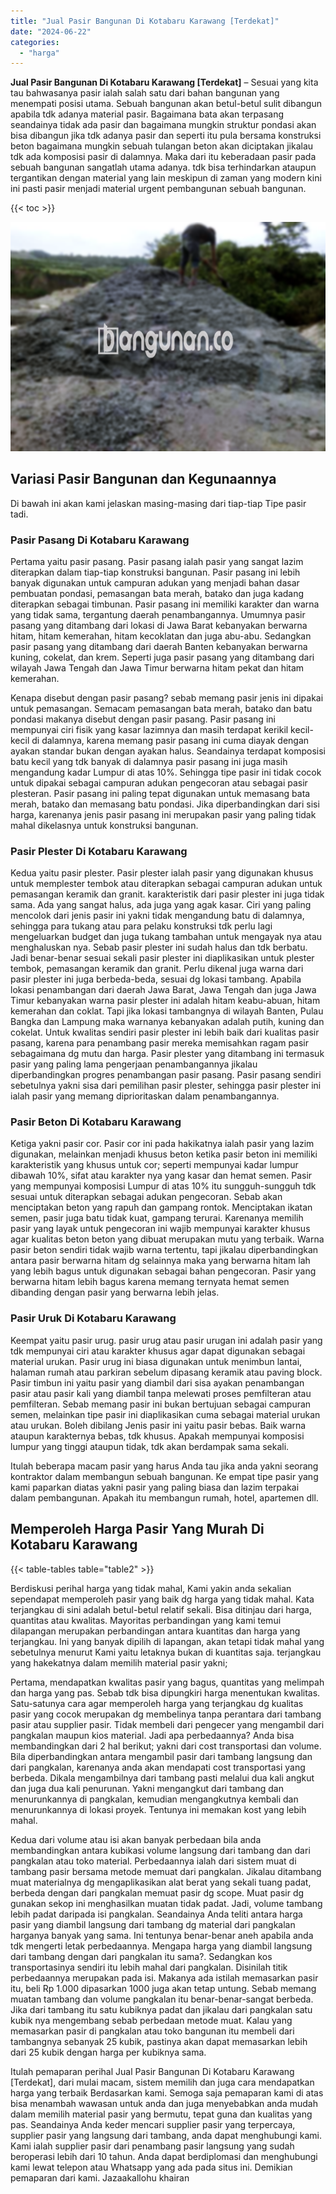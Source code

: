 ```yaml
---
title: "Jual Pasir Bangunan Di Kotabaru Karawang [Terdekat]"
date: "2024-06-22"
categories: 
  - "harga"
---
```


**Jual Pasir Bangunan Di Kotabaru Karawang \[Terdekat\]** – Sesuai yang kita tau bahwasanya pasir ialah salah satu dari bahan bangunan yang menempati posisi utama. Sebuah bangunan akan betul-betul sulit dibangun apabila tdk adanya material pasir. Bagaimana bata akan terpasang seandainya tidak ada pasir dan bagaimana mungkin struktur pondasi akan bisa dibangun jika tdk adanya pasir dan seperti itu pula bersama konstruksi beton bagaimana mungkin sebuah tulangan beton akan diciptakan jikalau tdk ada komposisi pasir di dalamnya. Maka dari itu keberadaan pasir pada sebuah bangunan sangatlah utama adanya. tdk bisa terhindarkan ataupun tergantikan dengan material yang lain meskipun di zaman yang modern kini ini pasti pasir menjadi material urgent pembangunan sebuah bangunan.

{{< toc >}}

![Jual Pasir Bangunan Di Kotabaru Karawang [Terdekat]](/images/jual-pasir-bangunan-17.png)

## Variasi Pasir Bangunan dan Kegunaannya

Di bawah ini akan kami jelaskan masing-masing dari tiap-tiap Tipe pasir tadi.

### Pasir Pasang Di Kotabaru Karawang

Pertama yaitu pasir pasang. Pasir pasang ialah pasir yang sangat lazim diterapkan dalam tiap-tiap konstruksi bangunan. Pasir pasang ini lebih banyak digunakan untuk campuran adukan yang menjadi bahan dasar pembuatan pondasi, pemasangan bata merah, batako dan juga kadang diterapkan sebagai timbunan. Pasir pasang ini memiliki karakter dan warna yang tidak sama, tergantung daerah penambangannya. Umumnya pasir pasang yang ditambang dari lokasi di Jawa Barat kebanyakan berwarna hitam, hitam kemerahan, hitam kecoklatan dan juga abu-abu. Sedangkan pasir pasang yang ditambang dari daerah Banten kebanyakan berwarna kuning, cokelat, dan krem. Seperti juga pasir pasang yang ditambang dari wilayah Jawa Tengah dan Jawa Timur berwarna hitam pekat dan hitam kemerahan.

Kenapa disebut dengan pasir pasang? sebab memang pasir jenis ini dipakai untuk pemasangan. Semacam pemasangan bata merah, batako dan batu pondasi makanya disebut dengan pasir pasang. Pasir pasang ini mempunyai ciri fisik yang kasar lazimnya dan masih terdapat kerikil kecil-kecil di dalamnya, karena memang pasir pasang ini cuma diayak dengan ayakan standar bukan dengan ayakan halus. Seandainya terdapat komposisi batu kecil yang tdk banyak di dalamnya pasir pasang ini juga masih mengandung kadar Lumpur di atas 10%. Sehingga tipe pasir ini tidak cocok untuk dipakai sebagai campuran adukan pengecoran atau sebagai pasir plesteran. Pasir pasang ini paling tepat digunakan untuk memasang bata merah, batako dan memasang batu pondasi. Jika diperbandingkan dari sisi harga, karenanya jenis pasir pasang ini merupakan pasir yang paling tidak mahal dikelasnya untuk konstruksi bangunan.

### Pasir Plester Di Kotabaru Karawang

Kedua yaitu pasir plester. Pasir plester ialah pasir yang digunakan khusus untuk memplester tembok atau diterapkan sebagai campuran adukan untuk pemasangan keramik dan granit. karakteristik dari pasir plester ini juga tidak sama. Ada yang sangat halus, ada juga yang agak kasar. Ciri yang paling mencolok dari jenis pasir ini yakni tidak mengandung batu di dalamnya, sehingga para tukang atau para pelaku konstruksi tdk perlu lagi mengeluarkan budget dan juga tukang tambahan untuk mengayak nya atau menghaluskan nya. Sebab pasir plester ini sudah halus dan tdk berbatu. Jadi benar-benar sesuai sekali pasir plester ini diaplikasikan untuk plester tembok, pemasangan keramik dan granit. Perlu dikenal juga warna dari pasir plester ini juga berbeda-beda, sesuai dg lokasi tambang. Apabila lokasi penambangan dari daerah Jawa Barat, Jawa Tengah dan juga Jawa Timur kebanyakan warna pasir plester ini adalah hitam keabu-abuan, hitam kemerahan dan coklat. Tapi jika lokasi tambangnya di wilayah Banten, Pulau Bangka dan Lampung maka warnanya kebanyakan adalah putih, kuning dan cokelat. Untuk kwalitas sendiri pasir plester ini lebih baik dari kualitas pasir pasang, karena para penambang pasir mereka memisahkan ragam pasir sebagaimana dg mutu dan harga. Pasir plester yang ditambang ini termasuk pasir yang paling lama pengerjaan penambangannya jikalau diperbandingkan progres penambangan pasir pasang. Pasir pasang sendiri sebetulnya yakni sisa dari pemilihan pasir plester, sehingga pasir plester ini ialah pasir yang memang diprioritaskan dalam penambangannya.

### Pasir Beton Di Kotabaru Karawang

Ketiga yakni pasir cor. Pasir cor ini pada hakikatnya ialah pasir yang lazim digunakan, melainkan menjadi khusus beton ketika pasir beton ini memiliki karakteristik yang khusus untuk cor; seperti mempunyai kadar lumpur dibawah 10%, sifat atau karakter nya yang kasar dan hemat semen. Pasir yang mempunyai komposisi Lumpur di atas 10% itu sungguh-sungguh tdk sesuai untuk diterapkan sebagai adukan pengecoran. Sebab akan menciptakan beton yang rapuh dan gampang rontok. Menciptakan ikatan semen, pasir juga batu tidak kuat, gampang terurai. Karenanya memilih pasir yang layak untuk pengecoran ini wajib mempunyai karakter khusus agar kualitas beton beton yang dibuat merupakan mutu yang terbaik. Warna pasir beton sendiri tidak wajib warna tertentu, tapi jikalau diperbandingkan antara pasir berwarna hitam dg selainnya maka yang berwarna hitam lah yang lebih bagus untuk digunakan sebagai bahan pengecoran. Pasir yang berwarna hitam lebih bagus karena memang ternyata hemat semen dibanding dengan pasir yang berwarna lebih jelas.

### Pasir Uruk Di Kotabaru Karawang

Keempat yaitu pasir urug. pasir urug atau pasir urugan ini adalah pasir yang tdk mempunyai ciri atau karakter khusus agar dapat digunakan sebagai material urukan. Pasir urug ini biasa digunakan untuk menimbun lantai, halaman rumah atau parkiran sebelum dipasang keramik atau paving block. Pasir timbun ini yaitu pasir yang diambil dari sisa ayakan penambangan pasir atau pasir kali yang diambil tanpa melewati proses pemfilteran atau pemfilteran. Sebab memang pasir ini bukan bertujuan sebagai campuran semen, melainkan tipe pasir ini diaplikasikan cuma sebagai material urukan atau urukan. Boleh dibilang Jenis pasir ini yaitu pasir bebas. Baik warna ataupun karakternya bebas, tdk khusus. Apakah mempunyai komposisi lumpur yang tinggi ataupun tidak, tdk akan berdampak sama sekali.

Itulah beberapa macam pasir yang harus Anda tau jika anda yakni seorang kontraktor dalam membangun sebuah bangunan. Ke empat tipe pasir yang kami paparkan diatas yakni pasir yang paling biasa dan lazim terpakai dalam pembangunan. Apakah itu membangun rumah, hotel, apartemen dll.

## Memperoleh Harga Pasir Yang Murah Di Kotabaru Karawang

{{< table-tables table="table2" >}}

Berdiskusi perihal harga yang tidak mahal, Kami yakin anda sekalian sependapat memperoleh pasir yang baik dg harga yang tidak mahal. Kata terjangkau di sini adalah betul-betul relatif sekali. Bisa ditinjau dari harga, quantitas atau kwalitas. Mayoritas perbandingan yang kami temui dilapangan merupakan perbandingan antara kuantitas dan harga yang terjangkau. Ini yang banyak dipilih di lapangan, akan tetapi tidak mahal yang sebetulnya menurut Kami yaitu letaknya bukan di kuantitas saja. terjangkau yang hakekatnya dalam memilih material pasir yakni;

Pertama, mendapatkan kwalitas pasir yang bagus, quantitas yang melimpah dan harga yang pas. Sebab tdk bisa dipungkiri harga menentukan kwalitas. Satu-satunya cara agar memperoleh harga yang terjangkau dg kualitas pasir yang cocok merupakan dg membelinya tanpa perantara dari tambang pasir atau supplier pasir. Tidak membeli dari pengecer yang mengambil dari pangkalan maupun kios material. Jadi apa perbedaannya? Anda bisa membandingkan dari 2 hal berikut; yakni dari cost transportasi dan volume. Bila diperbandingkan antara mengambil pasir dari tambang langsung dan dari pangkalan, karenanya anda akan mendapati cost transportasi yang berbeda. Dikala mengambilnya dari tambang pasti melalui dua kali angkut dan juga dua kali penurunan. Yakni mengangkut dari tambang dan menurunkannya di pangkalan, kemudian mengangkutnya kembali dan menurunkannya di lokasi proyek. Tentunya ini memakan kost yang lebih mahal.

Kedua dari volume atau isi akan banyak perbedaan bila anda membandingkan antara kubikasi volume langsung dari tambang dan dari pangkalan atau toko material. Perbedaannya ialah dari sistem muat di tambang pasir bersama metode memuat dari pangkalan. Jikalau ditambang muat materialnya dg mengaplikasikan alat berat yang sekali tuang padat, berbeda dengan dari pangkalan memuat pasir dg scope. Muat pasir dg gunakan sekop ini menghasilkan muatan tidak padat. Jadi, volume tambang lebih padat daripada isi pangkalan. Seandainya Anda teliti antara harga pasir yang diambil langsung dari tambang dg material dari pangkalan harganya banyak yang sama. Ini tentunya benar-benar aneh apabila anda tdk mengerti letak perbedaannya. Mengapa harga yang diambil langsung dari tambang dengan dari pangkalan itu sama?. Sedangkan kos transportasinya sendiri itu lebih mahal dari pangkalan. Disinilah titik perbedaannya merupakan pada isi. Makanya ada istilah memasarkan pasir itu, beli Rp 1.000 dipasarkan 1000 juga akan tetap untung. Sebab memang muatan tambang dan volume pangkalan itu benar-benar-sangat berbeda. Jika dari tambang itu satu kubiknya padat dan jikalau dari pangkalan satu kubik nya mengembang sebab perbedaan metode muat. Kalau yang memasarkan pasir di pangkalan atau toko bangunan itu membeli dari tambangnya sebanyak 25 kubik, pastinya akan dapat memasarkan lebih dari 25 kubik dengan harga per kubiknya sama.

Itulah pemaparan perihal Jual Pasir Bangunan Di Kotabaru Karawang \[Terdekat\], dari mulai macam, sistem memilih dan juga cara mendapatkan harga yang terbaik Berdasarkan kami. Semoga saja pemaparan kami di atas bisa menambah wawasan untuk anda dan juga menyebabkan anda mudah dalam memilih material pasir yang bermutu, tepat guna dan kualitas yang pas. Seandainya Anda keder mencari supplier pasir yang terpercaya, supplier pasir yang langsung dari tambang, anda dapat menghubungi kami. Kami ialah supplier pasir dari penambang pasir langsung yang sudah beroperasi lebih dari 10 tahun. Anda dapat berdiplomasi dan menghubungi kami lewat telepon atau Whatsapp yang ada pada situs ini. Demikian pemaparan dari kami. Jazaakallohu khairan

